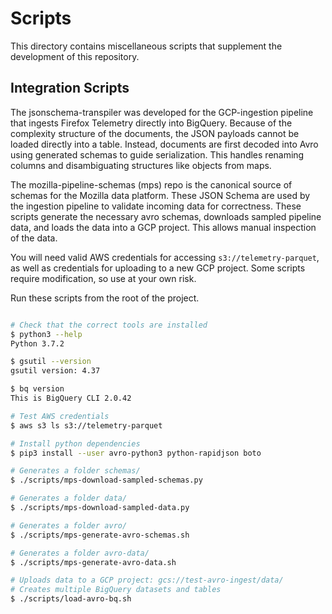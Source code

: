 # Scripts

This directory contains miscellaneous scripts that supplement the development of
this repository.

## Integration Scripts

The jsonschema-transpiler was developed for the GCP-ingestion pipeline that
ingests Firefox Telemetry directly into BigQuery. Because of the complexity
structure of the documents, the JSON payloads cannot be loaded directly into a
table. Instead, documents are first decoded into Avro using generated schemas to
guide serialization. This handles renaming columns and disambiguating structures
like objects from maps.

The mozilla-pipeline-schemas (mps) repo is the canonical source of schemas for
the Mozilla data platform. These JSON Schema are used by the ingestion pipeline
to validate incoming data for correctness. These scripts generate the necessary
avro schemas, downloads sampled pipeline data, and loads the data into a GCP
project. This allows manual inspection of the data.

You will need valid AWS credentials for accessing `s3://telemetry-parquet`, as
well as credentials for uploading to a new GCP project. Some scripts require
modification, so use at your own risk.

Run these scripts from the root of the project. 

```bash

# Check that the correct tools are installed
$ python3 --help
Python 3.7.2

$ gsutil --version
gsutil version: 4.37

$ bq version
This is BigQuery CLI 2.0.42

# Test AWS credentials
$ aws s3 ls s3://telemetry-parquet

# Install python dependencies
$ pip3 install --user avro-python3 python-rapidjson boto

# Generates a folder schemas/
$ ./scripts/mps-download-sampled-schemas.py

# Generates a folder data/
$ ./scripts/mps-download-sampled-data.py

# Generates a folder avro/
$ ./scripts/mps-generate-avro-schemas.sh

# Generates a folder avro-data/
$ ./scripts/mps-generate-avro-data.sh

# Uploads data to a GCP project: gcs://test-avro-ingest/data/
# Creates multiple BigQuery datasets and tables
$ ./scripts/load-avro-bq.sh
```